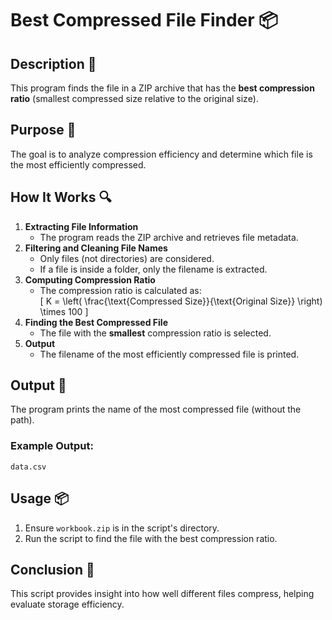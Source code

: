 # Best Compressed File Finder 📦

## Description 📝

This program finds the file in a ZIP archive that has the **best compression ratio** (smallest compressed size relative to the original size).

## Purpose 🎯

The goal is to analyze compression efficiency and determine which file is the most efficiently compressed.

## How It Works 🔍

1. **Extracting File Information**
    - The program reads the ZIP archive and retrieves file metadata.
2. **Filtering and Cleaning File Names**
    - Only files (not directories) are considered.
    - If a file is inside a folder, only the filename is extracted.
3. **Computing Compression Ratio**
    - The compression ratio is calculated as:  
      \[
      K = \left( \frac{\text{Compressed Size}}{\text{Original Size}} \right) \times 100
      \]
4. **Finding the Best Compressed File**
    - The file with the **smallest** compression ratio is selected.
5. **Output**
    - The filename of the most efficiently compressed file is printed.

## Output 📜

The program prints the name of the most compressed file (without the path).

### Example Output:

```
data.csv
```

## Usage 📦

1. Ensure `workbook.zip` is in the script's directory.
2. Run the script to find the file with the best compression ratio.

## Conclusion 🚀

This script provides insight into how well different files compress, helping evaluate storage efficiency.
